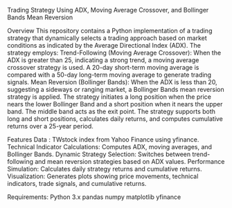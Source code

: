 Trading Strategy Using ADX, Moving Average Crossover, and Bollinger Bands Mean Reversion

Overview
This repository contains a Python implementation of a trading strategy that dynamically selects a trading approach based on market conditions as indicated by the Average Directional Index (ADX). The strategy employs:
Trend-Following (Moving Average Crossover): When the ADX is greater than 25, indicating a strong trend, a moving average crossover strategy is used. A 20-day short-term moving average is compared with a 50-day long-term moving average to generate trading signals.
Mean Reversion (Bollinger Bands): When the ADX is less than 20, suggesting a sideways or ranging market, a Bollinger Bands mean reversion strategy is applied. The strategy initiates a long position when the price nears the lower Bollinger Band and a short position when it nears the upper band. The middle band acts as the exit point.
The strategy supports both long and short positions, calculates daily returns, and computes cumulative returns over a 25-year period.

Features
Data : TWstock index from Yahoo Finance using yfinance.
Technical Indicator Calculations: Computes ADX, moving averages, and Bollinger Bands.
Dynamic Strategy Selection: Switches between trend-following and mean reversion strategies based on ADX values.
Performance Simulation: Calculates daily strategy returns and cumulative returns.
Visualization: Generates plots showing price movements, technical indicators, trade signals, and cumulative returns.

Requirements:
Python 3.x
pandas
numpy
matplotlib
yfinance
